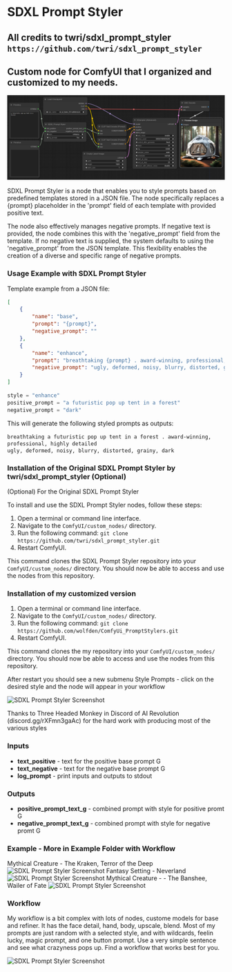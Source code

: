 SDXL Prompt Styler 
=======
All credits to twri/sdxl_prompt_styler ```https://github.com/twri/sdxl_prompt_styler```
-----------
Custom node for ComfyUI that I organized and customized to my needs.
-----------
![SDXL Prompt Styler Screenshot](examples/sdxl_prompt_styler.png)

SDXL Prompt Styler is a node that enables you to style prompts based on predefined templates stored in a JSON file. The node specifically replaces a {prompt} placeholder in the 'prompt' field of each template with provided positive text.

The node also effectively manages negative prompts. If negative text is provided, the node combines this with the 'negative_prompt' field from the template. If no negative text is supplied, the system defaults to using the 'negative_prompt' from the JSON template. This flexibility enables the creation of a diverse and specific range of negative prompts.

### Usage Example with SDXL Prompt Styler

Template example from a JSON file:

```json
[
    {
        "name": "base",
        "prompt": "{prompt}",
        "negative_prompt": ""
    },
    {
        "name": "enhance",
        "prompt": "breathtaking {prompt} . award-winning, professional, highly detailed",
        "negative_prompt": "ugly, deformed, noisy, blurry, distorted, grainy"
    }
]
```

```python
style = "enhance"
positive_prompt = "a futuristic pop up tent in a forest"
negative_prompt = "dark"
```

This will generate the following styled prompts as outputs:

```
breathtaking a futuristic pop up tent in a forest . award-winning, professional, highly detailed
ugly, deformed, noisy, blurry, distorted, grainy, dark
```

### Installation of the Original SDXL Prompt Styler by twri/sdxl_prompt_styler (Optional)

(Optional) For the Original SDXL Prompt Styler

To install and use the SDXL Prompt Styler nodes, follow these steps:

1. Open a terminal or command line interface.
2. Navigate to the `ComfyUI/custom_nodes/` directory.
3. Run the following command:
```git clone https://github.com/twri/sdxl_prompt_styler.git```
4. Restart ComfyUI.

This command clones the SDXL Prompt Styler repository into your `ComfyUI/custom_nodes/` directory. You should now be able to access and use the nodes from this repository.

### Installation of my customized version
1. Open a terminal or command line interface.
2. Navigate to the `ComfyUI/custom_nodes/` directory.
3. Run the following command:
```git clone https://github.com/wolfden/ComfyUi_PromptStylers.git```
4. Restart ComfyUI.

This command clones the my repository into your `ComfyUI/custom_nodes/` directory. You should now be able to access and use the nodes from this repository.

After restart you should see a new submenu Style Prompts - click on the desired style and the node will appear in your workflow

![SDXL Prompt Styler Screenshot](examples/menuprompt.png)

Thanks to Three Headed Monkey in Discord of AI Revolution (discord.gg/rXFmn3gaAc) for the hard work with producing most of the various styles

### Inputs

* **text_positive** - text for the positive base prompt G
* **text_negative** - text for the negative base prompt G
* **log_prompt** - print inputs and outputs to stdout

### Outputs

* **positive_prompt_text_g** - combined prompt with style for positive promt G
* **negative_prompt_text_g** - combined prompt with style for negative promt G

### Example - More in Example Folder with Workflow
Mythical Creature - The Kraken, Terror of the Deep
![SDXL Prompt Styler Screenshot](examples/4.png)
Fantasy Setting - Neverland
![SDXL Prompt Styler Screenshot](examples/3.png)
Mythical Creature - - The Banshee, Wailer of Fate
![SDXL Prompt Styler Screenshot](examples/6.png)

### Workflow
My workflow is a bit complex with lots of nodes, custome models for base and refiner.  It has the face detail, hand, body, upscale, blend.  Most of my prompts are just random with a selected style, and with wildcards, feelin lucky, magic prompt, and one button prompt.  Use a very simple sentence and see what crazyness pops up.  Find a workflow that works best for you.

![SDXL Prompt Styler Screenshot](examples/4workflow.png)
